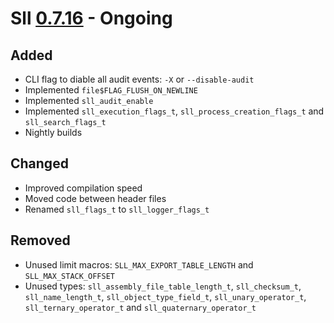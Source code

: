 # Sll [0.7.16] - Ongoing

## Added

- CLI flag to diable all audit events: `-X` or `--disable-audit`
- Implemented `file$FLAG_FLUSH_ON_NEWLINE`
- Implemented `sll_audit_enable`
- Implemented `sll_execution_flags_t`, `sll_process_creation_flags_t` and `sll_search_flags_t`
- Nightly builds

## Changed

- Improved compilation speed
- Moved code between header files
- Renamed `sll_flags_t` to `sll_logger_flags_t`

## Removed

- Unused limit macros: `SLL_MAX_EXPORT_TABLE_LENGTH` and `SLL_MAX_STACK_OFFSET`
- Unused types: `sll_assembly_file_table_length_t`, `sll_checksum_t`, `sll_name_length_t`, `sll_object_type_field_t`, `sll_unary_operator_t`, `sll_ternary_operator_t` and `sll_quaternary_operator_t`

[0.7.16]: https://github.com/sl-lang/sll/compare/sll-v0.7.15...main
